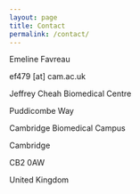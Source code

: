 ```yaml
---
layout: page
title: Contact
permalink: /contact/
---
```


Emeline Favreau

ef479 [at] cam.ac.uk



Jeffrey Cheah Biomedical Centre  

Puddicombe Way  

Cambridge Biomedical Campus  

Cambridge  

CB2 0AW  

United Kingdom  
